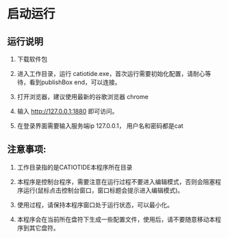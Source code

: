 
# 启动运行

## 运行说明

1. 下载软件包

2. 进入工作目录，运行 catiotide.exe，首次运行需要初始化配置，请耐心等待，看到publishBox end，可以连接。

3. 打开浏览器，建议使用最新的谷歌浏览器 chrome

4. 输入 http://127.0.0.1:1880 即可访问。

5. 在登录界面需要输入服务端ip 127.0.0.1， 用户名和密码都是cat


## 注意事项:

1. 工作目录指的是CATIOTIDE本程序所在目录

2. 本程序是控制台程序，需要注意在运行过程不要进入编辑模式，否则会阻塞程序运行(鼠标点击控制台窗口，窗口标题会提示进入编辑模式)。

3. 使用过程，请保持本程序窗口处于运行状态，可以最小化。

4. 本程序会在当前所在盘符下生成一些配置文件，使用后，请不要随意移动本程序到其它盘符。
